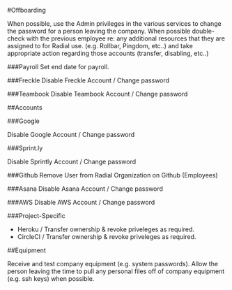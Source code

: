 #Offboarding

When possible, use the Admin privileges in the various services to change the password for a person leaving the company. When possible double-check with the previous employee re: any additional resources that they are assigned to for Radial use. (e.g. Rollbar, Pingdom, etc..) and take appropriate action regarding those accounts (transfer, disabling, etc..)

###Payroll
Set end date for payroll.

###Freckle
Disable Freckle Account / Change password

###Teambook
Disable Teambook Account / Change password

##Accounts

###Google

Disable Google Account / Change password

###Sprint.ly

Disable Sprintly Account / Change password

###Github
Remove User from Radial Organization on Github (Employees)

###Asana
Disable Asana Account / Change password 

###AWS
Disable AWS Account / Change password

###Project-Specific

- Heroku / Transfer ownership & revoke priveleges as required.
- CircleCI / Transfer ownership & revoke priveleges as required.

##Equipment

Receive and test company equipment (e.g. system passwords). Allow the person leaving the time to pull any personal files off of company equipment (e.g. ssh keys) when possible.